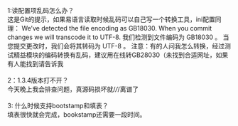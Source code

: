 1:读配置项乱码怎么办？
<br>
这是Git的提示，如果易语言读取时候乱码可以自己写一个转换工具，ini配置同理：
We’ve detected the file encoding as GB18030. When you commit changes we will transcode it to UTF-8.
我们检测到文件编码为 GB18030 。 当您提交更改时，我们会将其转码为 UTF-8 。
注意：有的人问我怎么转换，经过测试精益模块的编码转换有乱码，建议用在线转GB28030（未找到合适网址，如果有人能找到请告诉我
<br><br>
2：1.3.4版本打不开？
<br>
今天晚上我会排查问题，真源码损坏就/*/*/离谱了
<br><br>
3: 什么时候支持bootstamp和填表？
<br>
填表很快就会完成，bookstamp还需要一段时间。
